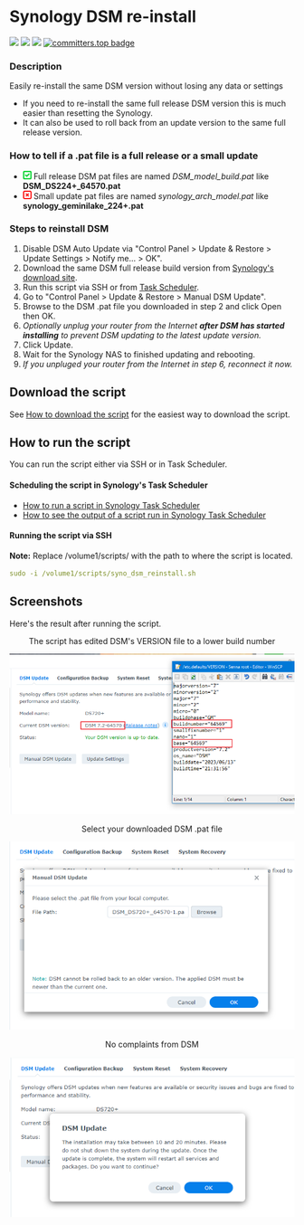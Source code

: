 # Synology DSM re-install

<a href="https://github.com/007revad/Synology_DSM_reinstall/releases"><img src="https://img.shields.io/github/release/007revad/Synology_DSM_reinstall.svg"></a>
<a href="https://hits.seeyoufarm.com"><img src="https://hits.seeyoufarm.com/api/count/incr/badge.svg?url=https%3A%2F%2Fgithub.com%2F007revad%2FDSM_reinstallh&count_bg=%2379C83D&title_bg=%23555555&icon=&icon_color=%23E7E7E7&title=views&edge_flat=false"/></a>
[![](https://img.shields.io/static/v1?label=Sponsor&message=%E2%9D%A4&logo=GitHub&color=%23fe8e86)](https://github.com/sponsors/007revad)
[![committers.top badge](https://user-badge.committers.top/australia/007revad.svg)](https://user-badge.committers.top/australia/007revad)

### Description
Easily re-install the same DSM version without losing any data or settings

  - If you need to re-install the same full release DSM version this is much easier than resetting the Synology.
  - It can also be used to roll back from an update version to the same full release version.

### How to tell if a .pat file is a full release or a small update
  - <img src="images/tick.svg" width="15" height="15"> Full release DSM pat files are named *DSM_model_build.pat* like **DSM_DS224+_64570.pat**
  - <img src="images/cross.svg" width="15" height="15"> Small update pat files are named *synology_arch_model.pat* like **synology_geminilake_224+.pat**

### Steps to reinstall DSM
1. Disable DSM Auto Update via "Control Panel > Update & Restore > Update Settings > Notify me... > OK".
2. Download the same DSM full release build version from <a href=https://archive.synology.com/download/Os/DSM/>Synology's download site</a>.
3. Run this script via SSH or from <a href=how_to_run_from_scheduler.md/>Task Scheduler</a>.
4. Go to "Control Panel > Update & Restore > Manual DSM Update".
5. Browse to the DSM .pat file you downloaded in step 2 and click Open then OK.
6. *Optionally unplug your router from the Internet **after DSM has started installing** to prevent DSM updating to the latest update version.*
7. Click Update.
8. Wait for the Synology NAS to finished updating and rebooting.
9. *If you unpluged your router from the Internet in step 6, reconnect it now.*

## Download the script
See <a href=images/how_to_download_generic.png/>How to download the script</a> for the easiest way to download the script.

## How to run the script
You can run the script either via SSH or in Task Scheduler.

#### Scheduling the script in Synology's Task Scheduler

- <a href=how_to_run_from_scheduler.md/>How to run a script in Synology Task Scheduler</a> 
- <a href=how_to_see_output_in_scheduler/>How to see the output of a script run in Synology Task Scheduler</a>

#### Running the script via SSH
**Note:** Replace /volume1/scripts/ with the path to where the script is located.
```YAML
sudo -i /volume1/scripts/syno_dsm_reinstall.sh
```

## Screenshots
Here's the result after running the script.

<p align="center">The script has edited DSM's VERSION file to a lower build number</p>
<p align="center"><img src="/images/reinstall_dsm_step-1.png"></p>

<p align="center">Select your downloaded DSM .pat file</p>
<p align="center"><img src="/images/reinstall_dsm_step-2.png"></p>

<p align="center">No complaints from DSM</p>
<p align="center"><img src="/images/reinstall_dsm_step-3.png"></p>
